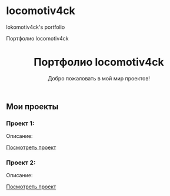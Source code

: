 # locomotiv4ck
lokomotiv4сk's portfolio
<!DOCTYPE html>
<html lang="en">
<head>
    <meta charset="UTF-8">
    <meta name="viewport" content="width=device-width, initial-scale=1.0">
    Портфолио locomotiv4ck
</head>
<body>
    <header>
        <h1>Портфолио locomotiv4ck</h1>
        <p>Добро пожаловать в мой мир проектов!</p>
    </header>
    <section>
        <h2>Мои проекты</h2>
        <div class="project">
            <h3>Проект 1:</h3>
            <p>Описание:</p>
            <a href="https://example.com">Посмотреть проект</a>
        </div>
        <div class="project">
            <h3>Проект 2:</h3>
            <p>Описание:</p>
            <a href="https://example.com">Посмотреть проект</a>
        </div>
    </section>
</body>
</html>
